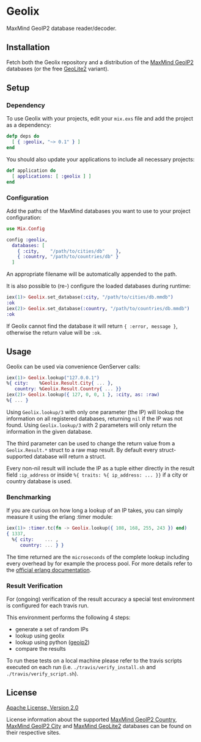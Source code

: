 # Geolix

MaxMind GeoIP2 database reader/decoder.


## Installation

Fetch both the Geolix repository and a distribution of the
[MaxMind GeoIP2](http://dev.maxmind.com/geoip/geoip2/downloadable/)
databases (or the free [GeoLite2](http://dev.maxmind.com/geoip/geoip2/geolite2/)
variant).


## Setup

### Dependency

To use Geolix with your projects, edit your `mix.exs` file and add the project
as a dependency:

```elixir
defp deps do
  [ { :geolix, "~> 0.1" } ]
end
```

You should also update your applications to include all necessary projects:

```elixir
def application do
  [ applications: [ :geolix ] ]
end
```

### Configuration

Add the paths of the MaxMind databases you want to use to your project
configuration:

```elixir
use Mix.Config

config :geolix,
  databases: [
    { :city,    "/path/to/cities/db"    },
    { :country, "/path/to/countries/db" }
  ]
```

An appropriate filename will be automatically appended to the path.

It is also possible to (re-) configure the loaded databases during runtime:

```elixir
iex(1)> Geolix.set_database(:city, "/path/to/cities/db.mmdb")
:ok
iex(2)> Geolix.set_database(:country, "/path/to/countries/db.mmdb")
:ok
```

If Geolix cannot find the database it will return `{ :error, message }`,
otherwise the return value will be `:ok`.


## Usage

Geolix can be used via convenience GenServer calls:

```elixir
iex(1)> Geolix.lookup("127.0.0.1")
%{ city:    %Geolix.Result.City{ ... },
   country: %Geolix.Result.Country{ ... }}
iex(2)> Geolix.lookup({ 127, 0, 0, 1 }, :city, as: :raw)
%{ ... }
```

Using `Geolix.lookup/3` with only one parameter (the IP) will lookup the
information on all registered databases, returning `nil` if the IP was not
found. Using `Geolix.lookup/3` with 2 parameters will only return the
information in the given database.

The third parameter can be used to change the return value from a
`Geolix.Result.*` struct to a raw map result. By default every struct-supported
database will return a struct.

Every non-nil result will include the IP as a tuple either directly in the
result field `:ip_address` or inside `%{ traits: %{ ip_address: ... }}` if
a city or country database is used.

### Benchmarking

If you are curious on how long a lookup of an IP takes, you can simply measure
it using the erlang :timer module:

```elixir
iex(1)> :timer.tc(fn -> Geolix.lookup({ 108, 168, 255, 243 }) end)
{ 1337,
  %{ city:    ... ,
     country: ... } }
```

The time returned are the `microseconds` of the complete lookup including
every overhead by for example the process pool. For more details refer to the
[official erlang documentation](http://www.erlang.org/doc/man/timer.html#tc-1).

### Result Verification

For (ongoing) verification of the result accuracy a special test environment
is configured for each travis run.

This environment performs the following 4 steps:

- generate a set of random IPs
- lookup using geolix
- lookup using python ([geoip2](https://github.com/maxmind/GeoIP2-python))
- compare the results

To run these tests on a local machine please refer to the travis scripts
executed on each run
(i.e. `./travis/verify_install.sh` and `./travis/verify_script.sh`).


## License

[Apache License, Version 2.0](http://www.apache.org/licenses/LICENSE-2.0)

License information about the supported
[MaxMind GeoIP2 Country](http://www.maxmind.com/en/country),
[MaxMind GeoIP2 City](http://www.maxmind.com/en/city) and
[MaxMind GeoLite2](http://dev.maxmind.com/geoip/geoip2/geolite2/) databases
can be found on their respective sites.
